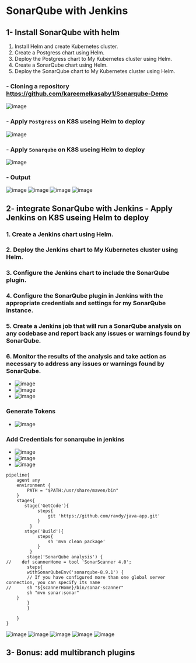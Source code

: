 # SonarQube with Jenkins
## 1- Install SonarQube with helm
  1. Install Helm and create Kubernetes cluster.
  2. Create a Postgress chart using Helm.
  3. Deploy the Postgress chart to My Kubernetes cluster using Helm.
  4. Create a SonarQube chart using Helm.
  5. Deploy the SonarQube chart to My Kubernetes cluster using Helm.

### - Cloning a repository https://github.com/kareemelkasaby1/Sonarqube-Demo
![image](https://user-images.githubusercontent.com/28235504/217260156-b0053835-6f13-4029-8817-4a4ed4753bf4.png)
### - Apply `Postgress` on K8S  useing Helm to deploy
![image](https://user-images.githubusercontent.com/28235504/217274487-c8e70ce7-287d-43fd-8342-0d838519a0ce.png)
### - Apply `Sonarqube` on K8S useing Helm to deploy
![image](https://user-images.githubusercontent.com/28235504/217274336-65d9429a-753b-4984-bb72-184c7875e838.png)
### - Output
![image](https://user-images.githubusercontent.com/28235504/217549045-4d03c56c-e641-4601-9be2-ae12cbe0761c.png)
![image](https://user-images.githubusercontent.com/28235504/217549236-a403e058-f58d-4875-902c-884c3f0f6e31.png)
![image](https://user-images.githubusercontent.com/28235504/217549447-dfb502a3-74f4-47ce-85fb-5821c17a71b2.png)
![image](https://user-images.githubusercontent.com/28235504/217549563-80de1bc6-490a-4273-b5ac-be164014264f.png)


## 2- integrate SonarQube with Jenkins - Apply Jenkins on K8S useing Helm to deploy
### 1. Create a Jenkins chart using Helm.
### 2. Deploy the Jenkins chart to My Kubernetes cluster using Helm.
### 3. Configure the Jenkins chart to include the SonarQube plugin.
### 4. Configure the SonarQube plugin in Jenkins with the appropriate credentials and settings for my SonarQube instance.
### 5. Create a Jenkins job that will run a SonarQube analysis on any codebase and report back any issues or warnings found by SonarQube.
### 6. Monitor the results of the analysis and take action as necessary to address any issues or warnings found by SonarQube.

- ![image](https://user-images.githubusercontent.com/28235504/217549891-c45b0945-db3f-434d-a88a-1790083d61e0.png)
- ![image](https://user-images.githubusercontent.com/28235504/217550017-d57ffd16-703a-4e0b-8969-2e90b0a51b44.png)
- ![image](https://user-images.githubusercontent.com/28235504/217564649-4f648136-742b-4727-ba28-97f71b837dee.png)
### Generate Tokens 
- ![image](https://user-images.githubusercontent.com/28235504/217664071-66f7a7b4-5ad4-4b5f-ab9e-b97ea44c41dc.png)
### Add Credentials for sonarqube in jenkins
- ![image](https://user-images.githubusercontent.com/28235504/217551126-e2c2d3d1-7130-424c-99b9-b92693b0e4e5.png)
- ![image](https://user-images.githubusercontent.com/28235504/217673220-47f06855-70e3-46d1-a660-919895e455ed.png)
- ![image](https://user-images.githubusercontent.com/28235504/217551870-5440b6f7-ae7b-4e21-bbca-95f2812c485f.png)
 
```
pipeline{
    agent any
    environment {
        PATH = "$PATH:/usr/share/maven/bin"
    }
    stages{
       stage('GetCode'){
            steps{
                git 'https://github.com/ravdy/java-app.git'
            }
         }        
       stage('Build'){
            steps{
                sh 'mvn clean package'
            }
         }
        stage('SonarQube analysis') {
//    def scannerHome = tool 'SonarScanner 4.0';
        steps{
        withSonarQubeEnv('sonarqube-8.9.1') { 
        // If you have configured more than one global server connection, you can specify its name
//      sh "${scannerHome}/bin/sonar-scanner"
        sh "mvn sonar:sonar"
    }
        }
        }
       
    }
}
```

![image](https://user-images.githubusercontent.com/28235504/217680396-3f43c873-0146-4cad-9267-d9c208e1daf6.png)
![image](https://user-images.githubusercontent.com/28235504/217679186-3c86180c-407e-4d44-9512-507246740f42.png)
![image](https://user-images.githubusercontent.com/28235504/217679137-4e44ae7e-98eb-4050-a622-fcdfe143f522.png)
![image](https://user-images.githubusercontent.com/28235504/217679476-28522ebc-c906-4fa7-9718-5a051cb7312d.png)
![image](https://user-images.githubusercontent.com/28235504/217679053-157feccd-6283-457c-b2bd-07c4f848d4cd.png)


## 3- Bonus: add multibranch plugins 
